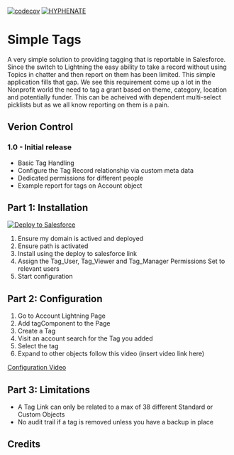 [![codecov](https://codecov.io/gh/HYPHENATE/SimpleTags/branch/master/graph/badge.svg)](https://codecov.io/gh/HYPHENATE/SimpleTags)
[![HYPHENATE](https://circleci.com/gh/HYPHENATE/SimpleTags.svg?style=svg&&circle-token=297c83f424a06b21dc3b4fa042318223464f67d7)](https://circleci.com/gh/HYPHENATE/SimpleTags)

# Simple Tags
A very simple solution to providing tagging that is reportable in Salesforce. Since the switch to Lightning the easy ability to take a record without using Topics in chatter and then report on them has been limited. This simple application fills that gap. We see this requirement come up a lot in the Nonprofit world the need to tag a grant based on theme, category, location and potentially funder. This can be acheived with dependent multi-select picklists but as we all know reporting on them is a pain.

## Verion Control

### 1.0 - Initial release
- Basic Tag Handling
- Configure the Tag Record relationship via custom meta data
- Dedicated permissions for different people
- Example report for tags on Account object

## Part 1: Installation

<a href="https://githubsfdeploy.herokuapp.com?owner=HYPHENATE&repo=SimpleTags">
  <img alt="Deploy to Salesforce"
       src="https://raw.githubusercontent.com/afawcett/githubsfdeploy/master/deploy.png">
</a>

1. Ensure my domain is actived and deployed
2. Ensure path is activated
3. Install using the deploy to salesforce link
4. Assign the Tag_User, Tag_Viewer and Tag_Manager Permissions Set to relevant users
5. Start configuration

## Part 2: Configuration

1. Go to Account Lightning Page
2. Add tagComponent to the Page
3. Create a Tag
4. Visit an account search for the Tag you added
5. Select the tag
6. Expand to other objects follow this video (insert video link here)

<a href="https://web.microsoftstream.com/video/41b0fcca-337e-4eb4-aaf1-525764d6453d">Configuration Video</a>

## Part 3: Limitations
- A Tag Link can only be related to a max of 38 different Standard or Custom Objects
- No audit trail if a tag is removed unless you have a backup in place

## Credits

